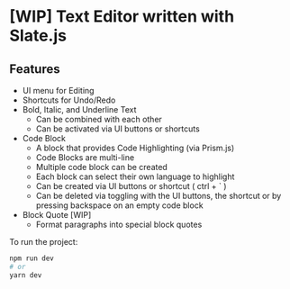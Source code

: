 # [WIP] Text Editor written with Slate.js

## Features

- UI menu for Editing
- Shortcuts for Undo/Redo
- Bold, Italic, and Underline Text
  - Can be combined with each other
  - Can be activated via UI buttons or shortcuts
- Code Block
  - A block that provides Code Highlighting (via Prism.js)
  - Code Blocks are multi-line
  - Multiple code block can be created
  - Each block can select their own language to highlight
  - Can be created via UI buttons or shortcut ( ctrl + ` )
  - Can be deleted via toggling with the UI buttons, the shortcut or by pressing backspace on an empty code block
- Block Quote [WIP]
  - Format paragraphs into special block quotes

To run the project:

```bash
npm run dev
# or
yarn dev
```
